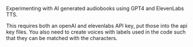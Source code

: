 Experimenting with AI generated audiobooks using GPT4 and ElevenLabs TTS.

This requires both an openAI and elevenlabs API key, put those into the api key files.
You also need to create voices with labels used in the code such that they can be matched with the characters.
